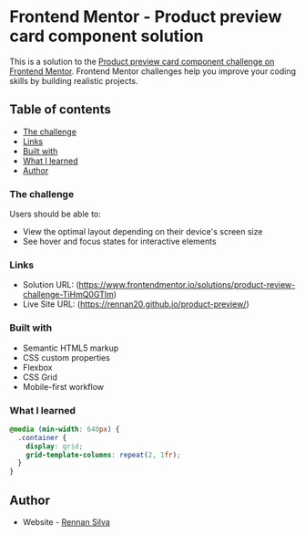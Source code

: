 # Frontend Mentor - Product preview card component solution

This is a solution to the [Product preview card component challenge on Frontend Mentor](https://www.frontendmentor.io/challenges/product-preview-card-component-GO7UmttRfa). Frontend Mentor challenges help you improve your coding skills by building realistic projects.

## Table of contents

- [The challenge](#the-challenge)
- [Links](#links)
- [Built with](#built-with)
- [What I learned](#what-i-learned)
- [Author](#author)

### The challenge

Users should be able to:

- View the optimal layout depending on their device's screen size
- See hover and focus states for interactive elements

### Links

- Solution URL: (https://www.frontendmentor.io/solutions/product-review-challenge-TiHmQ0GTlm)
- Live Site URL: (https://rennan20.github.io/product-preview/)

### Built with

- Semantic HTML5 markup
- CSS custom properties
- Flexbox
- CSS Grid
- Mobile-first workflow

### What I learned

```css
@media (min-width: 640px) {
  .container {
    display: grid;
    grid-template-columns: repeat(2, 1fr);
  }
}
```

## Author

- Website - [Rennan Silva](https://rennan20.github.io/meu-portfolio/)
